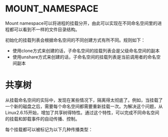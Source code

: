 # MOUNT_NAMESPACE

Mount namespace可以将进程的挂载分开，由此可以实现在不同命名空间里的进程都可以看到不一样的文件目录结构。

初始化的挂载列表会根据命名空间的不同创建方式有所不同。规则如下：

- 使用clone方式来创建的话，子命名空间的挂载列表会是父级命名空间的副本
- 使用unshare方式来创建的话，子命名空间的挂载列表是当前调用者的命名空间副本

# 共享树

从挂载命名空间的实际中，发现在某些情况下，隔离得太彻底了。例如，当挂载了一个新的磁盘之后，需要每个命名空间都需要重新挂载一次。为解决这个问题，从Linux2.6.15开始，增加了共享树得特性。通过这个特性，可以完成不同命名空间的挂载和卸载事件的自动传播、控制。

每个挂载都可以被标记为以下几种传播类型：

